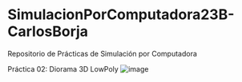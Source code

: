 # SimulacionPorComputadora23B-CarlosBorja
 Repositorio de Prácticas de Simulación por Computadora

Práctica 02: Diorama 3D LowPoly
![image](https://github.com/xBorjazz/SimulacionPorComputadora23B-CarlosBorja/assets/124342314/f7766f1d-c244-41f6-a407-768561833013)